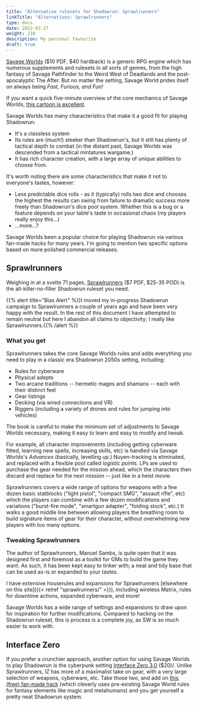 ```yaml
---
title: "Alternative rulesets for Shadowrun: Sprawlrunners"
linkTitle: "Alternatives: Sprawlrunners"
type: docs
date: 2022-03-27
weight: 210
description: My personal favourite
draft: true
---
```


[Savage Worlds](https://www.peginc.com/product-category/savage-worlds/) ($10 PDF, $40 hardback) is a generic RPG engine which has numerous supplements and rulesets in all sorts of genres, from the high fantasy of Savage Pathfinder to the Weird West of Deadlands and the post-apocalyptic The After. But no matter the setting, Savage World prides itself on always being _Fast, Furious, and Fun!_ 

If you want a quick five-minute overview of the core mechanics of Savage Worlds, [this cartoon is excellent](https://www.uptofourplayers.com/ready-to-roll/savage-worlds-rules/).

Savage Worlds has many characteristics that make it a good fit for playing Shadowrun:

* It's a classless system
* Its rules are (much!) sleeker than Shadowrun's, but it still has plenty of tactical depth to combat (in the distant past, Savage Worlds was descended from a tactical mintatures wargame.)
* It has rich character creation, with a large array of unique abilities to choose from.

It's worth noting there are some characteristics that make it not to everyone's tastes, however:

* Less predictable dice rolls - as it (typically) rolls two dice and chooses the highest the results can swing from failure to dramatic success more freely than Shadowrun's dice pool system. Whether this is a bug or a feature depends on your table's taste in occasional chaos (my players really enjoy this...)
* ...more...?

Savage Worlds been a popular choice for playing Shadowrun via various fan-made hacks for many years. I'm going to mention two specific options based on more polished commercial releases.

## Sprawlrunners

Weighing in at a svelte 71 pages, [Sprawlrunners](https://www.drivethrurpg.com/product/334278) ($7 PDF, $25-35 POD) is the all-killer-no-filler Shadowrun ruleset you need.

{{% alert title="Bias Alert" %}}I moved my in-progress Shadowrun campaign to Sprawlrunners a couple of years ago and have been very happy with the result. In the rest of this document I have attempted to remain neutral but here I abandon all claims to objectivity; I really like Sprawlrunners.{{% /alert %}}

### What you get

Sprawlrunners takes the core Savage Worlds rules and adds everything you need to play in a classic era Shadowrun 2050s setting, including:

* Rules for cyberware 
* Physical adepts
* Two arcane traditions -- hermetic mages and shamans -- each with their distinct feel
* Gear listings
* Decking (via wired connections and VR)
* Riggers (including a variety of drones and rules for jumping into vehicles)

The book is careful to make the minimum set of adjustments to Savage Worlds necessary, making it easy to learn and easy to modify and tweak. 

For example, all character improvements (including getting cyberware fitted, learning new spells, increasing skills, etc) is handled via Savage Worlds's _Advances_ (basically, levelling up.) Nuyen-tracking is eliminated, and replaced with a flexible pool called _logistic points_. LPs are used to purchase the gear needed for the mission ahead, which the characters then discard and replace for the next mission -- just like in a heist movie.  

Sprawlrunners covers a wide range of options for weapons with a few dozen basic statblocks ("light pistol", "compact SMG", "assault rifle", etc) which the players can combine with a few dozen modifications and variations ("burst-fire mode", "smartgun adapter", "folding stock", etc.) It walks a good middle line between allowing players the breathing room to build signature items of gear for their character, without overwhelming new players with too many options.

### Tweaking Sprawlrunners

The author of Sprawlrunners, Manuel Sambs, is quite open that it was designed first and foremost as a toolkit for GMs to build the game they want. As such, it has been kept easy to tinker with; a neat and tidy base that can be used as-is or expanded to your tastes.

I have extensive houserules and expansions for Sprawlrunners [elsewhere on this site]({{< relref "sprawlrunners/" >}}), including wireless Matrix, rules for downtime actions, expanded cyberware, and more!

Savage Worlds has a wide range of settings and expansions to draw upon for inspiration for further modifications. Compared to hacking on the Shadowrun ruleset, this is process is a complete joy, as SW is so much easier to work with.

## Interface Zero

If you prefer a crunchier approach, another option for using Savage Worlds to play Shadowrun is the cyberpunk setting [Interface Zero 3.0](https://www.drivethrurpg.com/product/288734/Interface-Zero-30-Players-Guide-to-2095) ($20)/. Unlike Sprawlrunners, IZ has more of a maximalist take on gear, with a very large selection of weapons, cyberware, etc. Take those two, and add on [this (free) fan-made hack](https://www.reddit.com/r/Shadowrun/comments/fcho08/shadowrun_conversion_for_interface_zero_30/) (which cleverly uses pre-existing Savage World rules for fantasy elements like magic and metahumans) and you get yourself a pretty neat Shadowrun system. 

